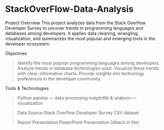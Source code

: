 # StackOverFlow-Data-Analysis

Project Overview
This project analyzes data from the Stack Overflow Developer Survey to uncover trends in programming languages and databases among developers.
It applies data cleaning, wrangling, visualization, and summarizes the most popular and emerging tools in the developer ecosystem.

Objectives
>Identify the most popular programming languages among developers.
>Analyze trends in database technologies used.
>Visualize these trends with clear, informative charts.
>Provide insights into technology preferences in the developer community.

Tools & Technologies
>Python
pandas — data processing
matplotlib & seaborn — visualization

>Data Source
Stack Overflow Developer Survey CSV dataset
>
>Report Presentation
PowerPoint Presentation (Attach in file)
